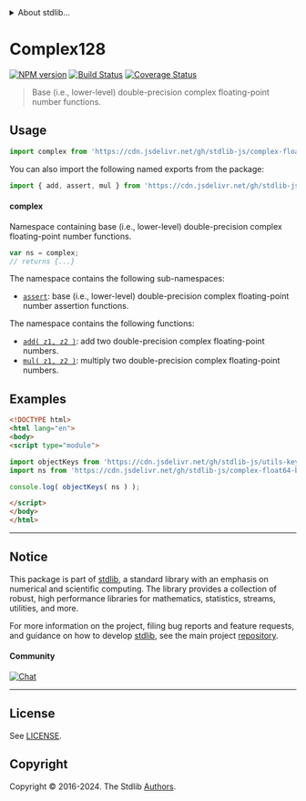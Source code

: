 <!--

@license Apache-2.0

Copyright (c) 2024 The Stdlib Authors.

Licensed under the Apache License, Version 2.0 (the "License");
you may not use this file except in compliance with the License.
You may obtain a copy of the License at

   http://www.apache.org/licenses/LICENSE-2.0

Unless required by applicable law or agreed to in writing, software
distributed under the License is distributed on an "AS IS" BASIS,
WITHOUT WARRANTIES OR CONDITIONS OF ANY KIND, either express or implied.
See the License for the specific language governing permissions and
limitations under the License.

-->


<details>
  <summary>
    About stdlib...
  </summary>
  <p>We believe in a future in which the web is a preferred environment for numerical computation. To help realize this future, we've built stdlib. stdlib is a standard library, with an emphasis on numerical and scientific computation, written in JavaScript (and C) for execution in browsers and in Node.js.</p>
  <p>The library is fully decomposable, being architected in such a way that you can swap out and mix and match APIs and functionality to cater to your exact preferences and use cases.</p>
  <p>When you use stdlib, you can be absolutely certain that you are using the most thorough, rigorous, well-written, studied, documented, tested, measured, and high-quality code out there.</p>
  <p>To join us in bringing numerical computing to the web, get started by checking us out on <a href="https://github.com/stdlib-js/stdlib">GitHub</a>, and please consider <a href="https://opencollective.com/stdlib">financially supporting stdlib</a>. We greatly appreciate your continued support!</p>
</details>

# Complex128

[![NPM version][npm-image]][npm-url] [![Build Status][test-image]][test-url] [![Coverage Status][coverage-image]][coverage-url] <!-- [![dependencies][dependencies-image]][dependencies-url] -->

> Base (i.e., lower-level) double-precision complex floating-point number functions.



<section class="usage">

## Usage

```javascript
import complex from 'https://cdn.jsdelivr.net/gh/stdlib-js/complex-float64-base@esm/index.mjs';
```

You can also import the following named exports from the package:

```javascript
import { add, assert, mul } from 'https://cdn.jsdelivr.net/gh/stdlib-js/complex-float64-base@esm/index.mjs';
```

#### complex

Namespace containing base (i.e., lower-level) double-precision complex floating-point number functions.

```javascript
var ns = complex;
// returns {...}
```

The namespace contains the following sub-namespaces:

<!-- <toc pattern="+(assert)"> -->

<div class="namespace-toc">

-   <span class="signature">[`assert`][@stdlib/complex/float64/base/assert]</span><span class="delimiter">: </span><span class="description">base (i.e., lower-level) double-precision complex floating-point number assertion functions.</span>

</div>

<!-- </toc> -->

The namespace contains the following functions:

<!-- <toc pattern="*"> -->

<div class="namespace-toc">

-   <span class="signature">[`add( z1, z2 )`][@stdlib/complex/float64/base/add]</span><span class="delimiter">: </span><span class="description">add two double-precision complex floating-point numbers.</span>
-   <span class="signature">[`mul( z1, z2 )`][@stdlib/complex/float64/base/mul]</span><span class="delimiter">: </span><span class="description">multiply two double-precision complex floating-point numbers.</span>

</div>

<!-- </toc> -->

</section>

<!-- /.usage -->

<!-- Package notes. Make sure to keep an empty line after the `section` element and another before the `/section` close. -->

<section class="notes">

</section>

<!-- /.notes -->

<section class="examples">

## Examples

<!-- TODO: better examples -->

<!-- eslint no-undef: "error" -->

```html
<!DOCTYPE html>
<html lang="en">
<body>
<script type="module">

import objectKeys from 'https://cdn.jsdelivr.net/gh/stdlib-js/utils-keys@esm/index.mjs';
import ns from 'https://cdn.jsdelivr.net/gh/stdlib-js/complex-float64-base@esm/index.mjs';

console.log( objectKeys( ns ) );

</script>
</body>
</html>
```

</section>

<!-- /.examples -->

<!-- Section for related `stdlib` packages. Do not manually edit this section, as it is automatically populated. -->

<section class="related">

</section>

<!-- /.related -->

<!-- Section for all links. Make sure to keep an empty line after the `section` element and another before the `/section` close. -->


<section class="main-repo" >

* * *

## Notice

This package is part of [stdlib][stdlib], a standard library with an emphasis on numerical and scientific computing. The library provides a collection of robust, high performance libraries for mathematics, statistics, streams, utilities, and more.

For more information on the project, filing bug reports and feature requests, and guidance on how to develop [stdlib][stdlib], see the main project [repository][stdlib].

#### Community

[![Chat][chat-image]][chat-url]

---

## License

See [LICENSE][stdlib-license].


## Copyright

Copyright &copy; 2016-2024. The Stdlib [Authors][stdlib-authors].

</section>

<!-- /.stdlib -->

<!-- Section for all links. Make sure to keep an empty line after the `section` element and another before the `/section` close. -->

<section class="links">

[npm-image]: http://img.shields.io/npm/v/@stdlib/complex-float64-base.svg
[npm-url]: https://npmjs.org/package/@stdlib/complex-float64-base

[test-image]: https://github.com/stdlib-js/complex-float64-base/actions/workflows/test.yml/badge.svg?branch=main
[test-url]: https://github.com/stdlib-js/complex-float64-base/actions/workflows/test.yml?query=branch:main

[coverage-image]: https://img.shields.io/codecov/c/github/stdlib-js/complex-float64-base/main.svg
[coverage-url]: https://codecov.io/github/stdlib-js/complex-float64-base?branch=main

<!--

[dependencies-image]: https://img.shields.io/david/stdlib-js/complex-float64-base.svg
[dependencies-url]: https://david-dm.org/stdlib-js/complex-float64-base/main

-->

[chat-image]: https://img.shields.io/gitter/room/stdlib-js/stdlib.svg
[chat-url]: https://app.gitter.im/#/room/#stdlib-js_stdlib:gitter.im

[stdlib]: https://github.com/stdlib-js/stdlib

[stdlib-authors]: https://github.com/stdlib-js/stdlib/graphs/contributors

[umd]: https://github.com/umdjs/umd
[es-module]: https://developer.mozilla.org/en-US/docs/Web/JavaScript/Guide/Modules

[deno-url]: https://github.com/stdlib-js/complex-float64-base/tree/deno
[deno-readme]: https://github.com/stdlib-js/complex-float64-base/blob/deno/README.md
[umd-url]: https://github.com/stdlib-js/complex-float64-base/tree/umd
[umd-readme]: https://github.com/stdlib-js/complex-float64-base/blob/umd/README.md
[esm-url]: https://github.com/stdlib-js/complex-float64-base/tree/esm
[esm-readme]: https://github.com/stdlib-js/complex-float64-base/blob/esm/README.md
[branches-url]: https://github.com/stdlib-js/complex-float64-base/blob/main/branches.md

[stdlib-license]: https://raw.githubusercontent.com/stdlib-js/complex-float64-base/main/LICENSE

<!-- <toc-links> -->

[@stdlib/complex/float64/base/add]: https://github.com/stdlib-js/complex-float64-base-add/tree/esm

[@stdlib/complex/float64/base/assert]: https://github.com/stdlib-js/complex-float64-base-assert/tree/esm

[@stdlib/complex/float64/base/mul]: https://github.com/stdlib-js/complex-float64-base-mul/tree/esm

<!-- </toc-links> -->

</section>

<!-- /.links -->
